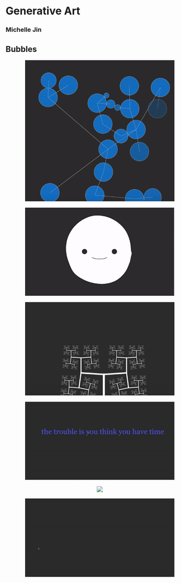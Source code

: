 # Generative Art
### Michelle Jin

## Bubbles
<p align="center">
  <img width=400 src=gifs/bubbles.gif>
</p>

<p align="center">
  <img width=400 src=gifs/noisy_boy.gif>
</p>

<p align="center">
  <img width=400 src=gifs/fractals.gif>
</p>

<p align="center">
  <img width=400 src=gifs/text_machines.gif>
</p>

<p align="center">
  <img width=400 src=gifs/breaths.gif>
</p>

<p align="center">
  <img width=400 src=gifs/animated_brush.gif>
</p>

